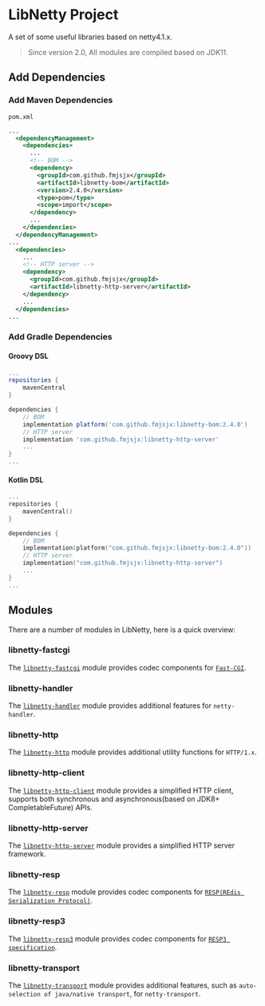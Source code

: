 # LibNetty Project

A set of some useful libraries based on netty4.1.x.

> Since version 2.0, All modules are compiled based on JDK11.

## Add Dependencies

### Add Maven Dependencies
`pom.xml`
```xml
...
  <dependencyManagement>
    <dependencies>
      ...
      <!-- BOM -->
      <dependency>
        <groupId>com.github.fmjsjx</groupId>
        <artifactId>libnetty-bom</artifactId>
        <version>2.4.0</version>
        <type>pom</type>
        <scope>import</scope>
      </dependency>
      ...
    </dependencies>
  </dependencyManagement>
...
  <dependencies>
    ...
    <!-- HTTP server -->
    <dependency>
      <groupId>com.github.fmjsjx</groupId>
      <artifactId>libnetty-http-server</artifactId>
    </dependency>
    ...
  </dependencies>
...
```

### Add Gradle Dependencies

#### Groovy DSL
```groovy
...
repositories {
    mavenCentral
}

dependencies {
    // BOM
    implementation platform('com.github.fmjsjx:libnetty-bom:2.4.0')
    // HTTP server
    implementation 'com.github.fmjsjx:libnetty-http-server'
    ...
}
...
```
#### Kotlin DSL
```kotlin
...
repositories {
    mavenCentral()
}

dependencies {
    // BOM
    implementation(platform("com.github.fmjsjx:libnetty-bom:2.4.0"))
    // HTTP server
    implementation("com.github.fmjsjx:libnetty-http-server")
    ...
}
...
```

## Modules

There are a number of modules in LibNetty, here is a quick overview:

### libnetty-fastcgi

The [`libnetty-fastcgi`](libnetty-fastcgi) module provides codec components for [`Fast-CGI`](https://fastcgi-archives.github.io/FastCGI_Specification.html).

### libnetty-handler

The [`libnetty-handler`](libnetty-handler) module provides additional features for `netty-handler`.

### libnetty-http

The [`libnetty-http`](libnetty-http) module provides additional utility functions for `HTTP/1.x`.

### libnetty-http-client

The [`libnetty-http-client`](libnetty-http-client) module provides a simplified HTTP client, supports both synchronous and asynchronous(based on JDK8+ CompletableFuture) APIs.

### libnetty-http-server

The [`libnetty-http-server`](libnetty-http-server) module provides a simplified HTTP server framework.

### libnetty-resp

The [`libnetty-resp`](libnetty-resp) module provides codec components for [`RESP(REdis Serialization Protocol)`](https://redis.io/topics/protocol).

### libnetty-resp3

The [`libnetty-resp3`](libnetty-resp3) module provides codec components for [`RESP3 specification`](https://github.com/antirez/RESP3/blob/master/spec.md).

### libnetty-transport

The [`libnetty-transport`](libnetty-transport) module provides additional features, such as `auto-selection of java/native transport`, for `netty-transport`.

